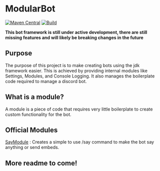 # ModularBot
[![Maven Central](https://maven-badges.herokuapp.com/maven-central/net.bonn2/ModularBot/badge.svg)](https://maven-badges.herokuapp.com/maven-central/net.bonn2/ModularBot) [![Build](https://github.com/bonn2/ModularBot/actions/workflows/maven.yml/badge.svg)](https://github.com/bonn2/ModularBot/actions/workflows/maven.yml)

**This bot framework is still under active development, there are still missing features and will likely be breaking changes in the future**

## Purpose
The purpose of this project is to make creating bots using the jdk framework easier. This is achieved by providing internal modules like Settings, Modules, and Console Logging. It also manages the boilerplate code required to manage a discord bot.

## What is a module?
A module is a piece of code that requires very little boilerplate to create custom functionality for the bot.

## Official Modules
[SayModule](https://github.com/bonn2/SayModule) : Creates a simple to use /say command to make the bot say anything or send embeds.

## More readme to come!
